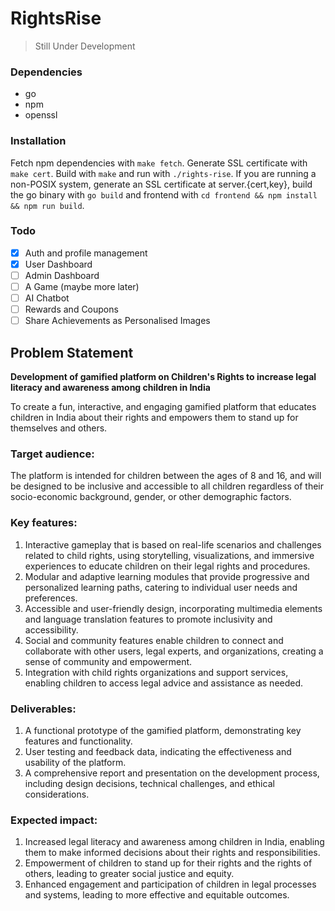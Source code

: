 # RightsRise
> Still Under Development

### Dependencies
- go
- npm
- openssl

### Installation
Fetch npm dependencies with `make fetch`.
Generate SSL certificate with `make cert`.
Build with `make` and run with `./rights-rise`.
If you are running a non-POSIX system, generate an SSL certificate at server.{cert,key}, build the go binary with `go build` and frontend with `cd frontend && npm install && npm run build`.

### Todo
- [x] Auth and profile management
- [x] User Dashboard
- [ ] Admin Dashboard
- [ ] A Game (maybe more later)
- [ ] AI Chatbot
- [ ] Rewards and Coupons
- [ ] Share Achievements as Personalised Images

## Problem Statement
**Development of gamified platform on Children's Rights to increase legal literacy and awareness among children in India**

To create a fun, interactive, and engaging gamified platform that educates children in India about their rights and empowers them to stand up for themselves and others.

### Target audience:
The platform is intended for children between the ages of 8 and 16, and will be designed to be inclusive and accessible to all children regardless of their socio-economic background, gender, or other demographic factors.

### Key features:
1. Interactive gameplay that is based on real-life scenarios and challenges related to child rights, using storytelling, visualizations, and immersive experiences to educate children on their legal rights and procedures.
2. Modular and adaptive learning modules that provide progressive and personalized learning paths, catering to individual user needs and preferences.
3. Accessible and user-friendly design, incorporating multimedia elements and language translation features to promote inclusivity and accessibility.
4. Social and community features enable children to connect and collaborate with other users, legal experts, and organizations, creating a sense of community and empowerment.
5. Integration with child rights organizations and support services, enabling children to access legal advice and assistance as needed.

### Deliverables:
1. A functional prototype of the gamified platform, demonstrating key features and functionality.
2. User testing and feedback data, indicating the effectiveness and usability of the platform.
3. A comprehensive report and presentation on the development process, including design decisions, technical challenges, and ethical considerations.

### Expected impact:
1. Increased legal literacy and awareness among children in India, enabling them to make informed decisions about their rights and responsibilities.
2. Empowerment of children to stand up for their rights and the rights of others, leading to greater social justice and equity.
3. Enhanced engagement and participation of children in legal processes and systems, leading to more effective and equitable outcomes.
